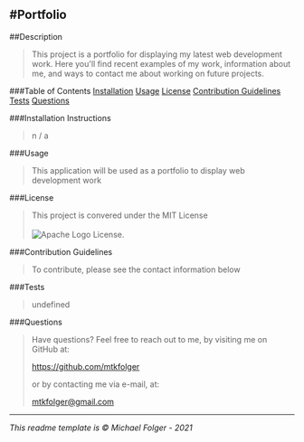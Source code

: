 #Portfolio
---

##Description
>This project is a portfolio for displaying my latest web development work. Here you'll find recent examples of my work, information about me, and ways to contact me about working on future projects. 

###Table of Contents 
[Installation](#Installation)
[Usage](#Usage)
[License](#License)
[Contribution Guidelines](#Contribution)
[Tests](#Tests)
[Questions](#Questions)

###Installation Instructions <a name="Installation"></a>
>n / a

###Usage <a name="Usage"></a>
>This application will be used as a portfolio to display web development work

###License <a name="License"></a>
>This project is convered under the MIT License <br><br>![Apache Logo](https://badgen.net/badge/Licencse/MIT/red?icon=github) License.


###Contribution Guidelines <a name="Contribution"></a>
>To contribute, please see the contact information below

###Tests <a name="Tests"></a>
>undefined

###Questions <a name="Questions"></a>
>Have questions? Feel free to reach out to me, by visiting me on GitHub at:
>
>https://github.com/mtkfolger
>
>or by contacting me via e-mail, at:
>
>mtkfolger@gmail.com

---
*This readme template is © Michael Folger - 2021*

